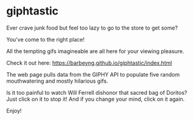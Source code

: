 # giphtastic

Ever crave junk food but feel too lazy to go to the store to get some?

You've come to the right place!

All the tempting gifs imagineable are all here for your viewing pleasure.

Check it out here: https://barbeyng.github.io/giphtastic/index.html

The web page pulls data from the GIPHY API to populate five random mouthwatering and mostly hilarious gifs.

Is it too painful to watch Will Ferrell dishonor that sacred bag of Doritos? Just click on it to stop it! And if you change your mind, click on it again.

Enjoy!
